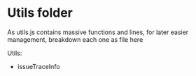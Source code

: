 # Utils folder #
As utils.js contains massive functions and lines,
for later easier management, breakdown each one as file here

Utils:

- issueTraceInfo
